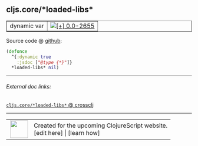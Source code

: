 ## cljs.core/\*loaded-libs\*



 <table border="1">
<tr>
<td>dynamic var</td>
<td><a href="https://github.com/cljsinfo/cljs-api-docs/tree/0.0-2655"><img valign="middle" alt="[+] 0.0-2655" title="Added in 0.0-2655" src="https://img.shields.io/badge/+-0.0--2655-lightgrey.svg"></a> </td>
</tr>
</table>









Source code @ [github]():

```clj
(defonce
  ^{:dynamic true
    :jsdoc ["@type {*}"]}
  *loaded-libs* nil)
```

<!--
Repo - tag - source tree - lines:

 <pre>

</pre>

-->

---



###### External doc links:

[`cljs.core/*loaded-libs*` @ crossclj](http://crossclj.info/fun/cljs.core.cljs/*loaded-libs*.html)<br>

---

 <table>
<tr><td>
<img valign="middle" align="right" width="48px" src="http://i.imgur.com/Hi20huC.png">
</td><td>
Created for the upcoming ClojureScript website.<br>
[edit here] | [learn how]
</td></tr></table>

[edit here]:https://github.com/cljsinfo/cljs-api-docs/blob/master/cljsdoc/cljs.core/STARloaded-libsSTAR.cljsdoc
[learn how]:https://github.com/cljsinfo/cljs-api-docs/wiki/cljsdoc-files

<!--

This information was too distracting to show to readers, but I'll leave it
commented here since it is helpful to:

- pretty-print the data used to generate this document
- and show how to retrieve that data



The API data for this symbol:

```clj
{:ns "cljs.core",
 :name "*loaded-libs*",
 :name-encode "STARloaded-libsSTAR",
 :history [["+" "0.0-2655"]],
 :type "dynamic var",
 :full-name-encode "cljs.core/STARloaded-libsSTAR",
 :source {:code "(defonce\n  ^{:dynamic true\n    :jsdoc [\"@type {*}\"]}\n  *loaded-libs* nil)",
          :title "Source code",
          :repo "clojurescript",
          :tag "r1.8.51",
          :filename "src/main/cljs/cljs/core.cljs",
          :lines [130 133],
          :url "https://github.com/clojure/clojurescript/blob/r1.8.51/src/main/cljs/cljs/core.cljs#L130-L133"},
 :full-name "cljs.core/*loaded-libs*",
 :cljsdoc-url "https://github.com/cljsinfo/cljs-api-docs/blob/master/cljsdoc/cljs.core/STARloaded-libsSTAR.cljsdoc"}

```

Retrieve the API data for this symbol:

```clj
;; from Clojure REPL
(require '[clojure.edn :as edn])
(-> (slurp "https://raw.githubusercontent.com/cljsinfo/cljs-api-docs/catalog/cljs-api.edn")
    (edn/read-string)
    (get-in [:symbols "cljs.core/*loaded-libs*"]))
```

-->

